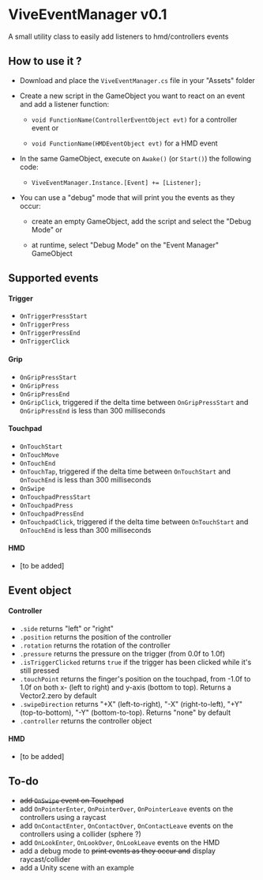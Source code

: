 # ViveEventManager v0.1
A small utility class to easily add listeners to hmd/controllers events


## How to use it ?
+ Download and place the `ViveEventManager.cs` file in your "Assets" folder
+ Create a new script in the GameObject you want to react on an event and add a listener function:

   * `void FunctionName(ControllerEventObject evt)` for a controller event or
   
   * `void FunctionName(HMDEventObject evt)` for a HMD event

+ In the same GameObject, execute on `Awake()` (or `Start()`) the following code:

   * `ViveEventManager.Instance.[Event] += [Listener];`
   
+ You can use a "debug" mode that will print you the events as they occur:

   * create an empty GameObject, add the script and select the "Debug Mode" or
   
   * at runtime, select "Debug Mode" on the "Event Manager" GameObject


## Supported events
#### Trigger
+ `OnTriggerPressStart`
+ `OnTriggerPress`
+ `OnTriggerPressEnd`
+ `OnTriggerClick`

#### Grip
+ `OnGripPressStart`
+ `OnGripPress`
+ `OnGripPressEnd`
+ `OnGripClick`, triggered if the delta time between `OnGripPressStart` and `OnGripPressEnd` is less than 300 milliseconds

#### Touchpad
+ `OnTouchStart`
+ `OnTouchMove`
+ `OnTouchEnd`
+ `OnTouchTap`, triggered if the delta time between `OnTouchStart` and `OnTouchEnd` is less than 300 milliseconds
+ `OnSwipe`
+ `OnTouchpadPressStart`
+ `OnTouchpadPress`
+ `OnTouchpadPressEnd`
+ `OnTouchpadClick`, triggered if the delta time between `OnTouchStart` and `OnTouchEnd` is less than 300 milliseconds

#### HMD
+ [to be added]


## Event object
#### Controller
+ `.side` returns "left" or "right"
+ `.position` returns the position of the controller
+ `.rotation` returns the rotation of the controller
+ `.pressure` returns the pressure on the trigger (from 0.0f to 1.0f)
+ `.isTriggerClicked` returns `true` if the trigger has been clicked while it's still pressed
+ `.touchPoint` returns the finger's position on the touchpad, from -1.0f to 1.0f on both x- (left to right) and y-axis (bottom to top). Returns a Vector2.zero by default
+ `.swipeDirection` returns "+X" (left-to-right), "-X" (right-to-left), "+Y" (top-to-bottom), "-Y" (bottom-to-top). Returns "none" by default
+ `.controller` returns the controller object

#### HMD
+ [to be added]


## To-do
+ ~~add `OnSwipe` event on Touchpad~~
+ add `OnPointerEnter`, `OnPointerOver`, `OnPointerLeave` events on the controllers using a raycast
+ add `OnContactEnter`, `OnContactOver`, `OnContactLeave` events on the controllers using a collider (sphere ?)
+ add `OnLookEnter`, `OnLookOver`, `OnLookLeave` events on the HMD
+ add a debug mode to ~~print events as they occur and~~ display raycast/collider
+ add a Unity scene with an example
